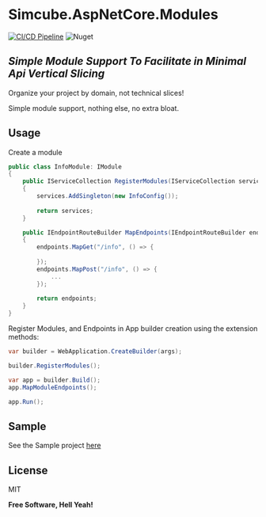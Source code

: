 # Simcube.AspNetCore.Modules

[![CI/CD Pipeline](https://github.com/SimCubeLtd/aspnetcore-modules/actions/workflows/cicd.yml/badge.svg?branch=master)](https://github.com/SimCubeLtd/aspnetcore-modules/actions/workflows/cicd.yml)    ![Nuget](https://img.shields.io/nuget/v/Simcube.AspNetCore.Modules?style=flat-square)

## _Simple Module Support To Facilitate in Minimal Api Vertical Slicing_

Organize your project by domain, not technical slices!

Simple module support, nothing else, no extra bloat.

## Usage
Create a module
```csharp
public class InfoModule: IModule
{
    public IServiceCollection RegisterModules(IServiceCollection services)
    {
        services.AddSingleton(new InfoConfig());
        
        return services;
    }

    public IEndpointRouteBuilder MapEndpoints(IEndpointRouteBuilder endpoints)
    {
        endpoints.MapGet("/info", () => {
            
        });
        endpoints.MapPost("/info", () => {
            ...
        });
        
        return endpoints;
    }
}
```
Register Modules, and Endpoints in App builder creation using the extension methods:
```csharp
var builder = WebApplication.CreateBuilder(args);

builder.RegisterModules();

var app = builder.Build();
app.MapModuleEndpoints();

app.Run();
```
## Sample
See the Sample project [here](https://github.com/SimCubeLtd/aspnetcore-modules/src/Simcube.AspNetCore.Modules.Sample)

## License

MIT

**Free Software, Hell Yeah!**
